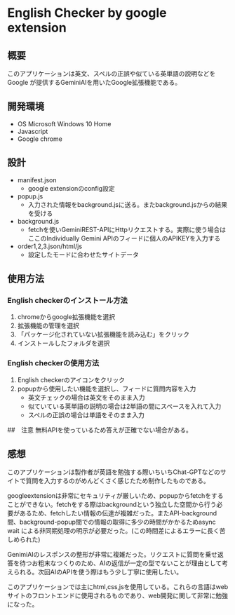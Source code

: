 # English Checker by google extension
## 概要
このアプリケーションは英文、スペルの正誤や似ている英単語の説明などをGoogle が提供するGeminiAIを用いたGoogle拡張機能である。
## 開発環境
- OS Microsoft Windows 10 Home
- Javascript
- Google chrome
## 設計
- manifest.json
  - google extensionのconfig設定
- popup.js
  - 入力された情報をbackground.jsに送る。またbackground.jsからの結果を受ける
- background.js
  - fetchを使いGeminiREST-APIにHttpリクエストする。実際に使う場合はここのIndividually Gemini APIのフィードに個人のAPIKEYを入力する
- order1,2,3.json/html/js
  - 設定したモードに合わせたサイトデータ

## 使用方法
### English checkerのインストール方法
1. chromeからgoogle拡張機能を選択
2. 拡張機能の管理を選択
3. 「パッケージ化されていない拡張機能を読み込む」をクリック
4. インストールしたフォルダを選択
### English checkerの使用方法
1. English checkerのアイコンをクリック
2. popupから使用したい機能を選択し、フィードに質問内容を入力
   - 英文チェックの場合は英文をそのまま入力
   - 似ていている英単語の説明の場合は2単語の間にスペースを入れて入力
   - スペルの正誤の場合は単語をそのまま入力

##　注意
無料APIを使っているため答えが正確でない場合がある。

## 感想
このアプリケーションは製作者が英語を勉強する際いちいちChat-GPTなどのサイトで質問を入力するのがめんどくさく感じたため制作したものである。  

googleextensionは非常にセキュリティが厳しいため、popupからfetchをすることができない。fetchをする際はbackgroundという独立した空間から行う必要があるため、fetchしたい情報の伝達が複雑だった。またAPI-background間、background-popup間での情報の取得に多少の時間がかかるためasync wait による非同期処理の明示が必要だった。(この時間差によるエラーに長く苦しめられた)  

GenimiAIのレスポンスの整形が非常に複雑だった。リクエストに質問を乗せ返答を待つお粗末なつくりのため、AIの返信が一定の型でないことが理由として考えられる。次回AIのAPIを使う際はもう少し丁寧に使用したい。

このアプリケーションでは主にhtml,css,jsを使用している。これらの言語はwebサイトのフロントエンドに使用されるものであり、web開発に関して非常に勉強になった。
